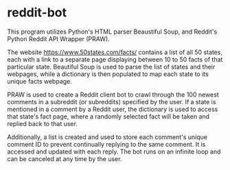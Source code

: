 # reddit-bot

This program utilizes Python's HTML parser Beaustiful Soup, and Reddit's Python Reddit API Wrapper (PRAW).

The website https://www.50states.com/facts/ contains a list of all 50 states, each with a link to a separate page displaying between 10 to 50 facts of that particular state. Beautiful Soup is used to parse the list of states and their webpages, while a dictionary is then populated to map each state to its unique facts webpage. 

PRAW is used to create a Reddit client bot to crawl through the 100 newest comments in a subreddit (or subreddits) specified by the user. If a state is mentioned in a comment by a Reddit user, the dictionary is used to access that state's fact page, where a randomly selected fact will be taken and replied back to that user. 

Additionally, a list is created and used to store each comment's unique comment ID to prevent continually replying to the same comment. It is accessed and updated with each reply. The bot runs on an infinite loop and can be canceled at any time by the user.
